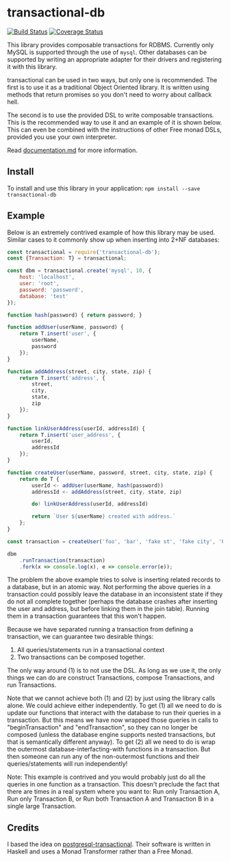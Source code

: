 # transactional-db
[![Build Status](https://travis-ci.org/joeldentici/transactional-db.png?branch=master)](https://travis-ci.org/joeldentici/transactional-db)
[![Coverage Status](https://coveralls.io/repos/github/joeldentici/transactional-db/badge.png?branch=master)](https://coveralls.io/github/joeldentici/transactional-db?branch=master)

This library provides composable transactions for RDBMS. Currently only MySQL is supported through the use of `mysql`. Other databases can be supported by writing an appropriate adapter for their drivers and registering it with this library.

transactional can be used in two ways, but only one is recommended. The first is to use it as a traditional Object Oriented library. It is written using methods that return promises so you don't need to worry about callback hell.

The second is to use the provided DSL to write composable transactions. This is the recommended way to use it and an example of it is shown below. This can even be combined with the instructions of other Free monad DSLs, provided you use your own interpreter.

Read [documentation.md](documentation.md) for more information.

## Install
To install and use this library in your application:
`npm install --save transactional-db`

## Example
Below is an extremely contrived example of how this library may be used. Similar cases to it commonly show up when inserting into 2+NF databases:

```js
const transactional = require('transactional-db');
const {Transaction: T} = transactional;

const dbm = transactional.create('mysql', 10, {
	host: 'localhost',
	user: 'root',
	password: 'password',
	database: 'test'
});

function hash(password) { return password; }

function addUser(userName, password) {
	return T.insert('user', {
		userName,
		password
	});
}

function addAddress(street, city, state, zip) {
	return T.insert('address', {
		street,
		city,
		state,
		zip
	});
}

function linkUserAddress(userId, addressId) {
	return T.insert('user_address', {
		userId,
		addressId
	});
}

function createUser(userName, password, street, city, state, zip) {
	return do T {
		userId <- addUser(userName, hash(password))
		addressId <- addAddress(street, city, state, zip)

		do! linkUserAddress(userId, addressId)

		return `User ${userName} created with address.`
	};
}

const transaction = createUser('foo', 'bar', 'fake st', 'fake city', 'FS', 00000);

dbm
	.runTransaction(transaction)
	.fork(x => console.log(x), e => console.error(e));

```

The problem the above example tries to solve is inserting related records to a database, but in an atomic way. Not performing the above queries in a transaction could possibly leave the database in an inconsistent state if they do not all complete together (perhaps the database crashes after inserting the user and address, but before linking them in the join table). Running them in a transaction guarantees that this won't happen.

Because we have separated running a transaction from defining a transaction, we can guarantee two desirable things:

1. All queries/statements run in a transactional context
2. Two transactions can be composed together.

The only way around (1) is to not use the DSL. As long as we use it, the only things we can do are construct Transactions, compose Transactions, and run Transactions.

Note that we cannot achieve both (1) and (2) by just using the library calls alone. We could achieve either independently. To get (1) all we need to do is update our functions that interact with the database to run their queries in a transaction. But this means we have now wrapped those queries in calls to "beginTransaction" and "endTransaction", so they can no longer be composed (unless the database engine supports nested transactions, but that is semantically different anyway). To get (2) all we need to do is wrap the outermost database-interfacting-with functions in a transaction. But then someone can run any of the non-outermost functions and their queries/statements will run independently!

Note: This example is contrived and you would probably just do all the queries in one function as a transaction. This doesn't preclude the fact that there are times in a real system where you want to: Run only Transaction A, Run only Transaction B, or Run both Transaction A and Transaction B in a single large Transaction.

## Credits
I based the idea on [postgresql-transactional](https://github.com/helium/postgresql-transactional). Their software is written in Haskell and uses a Monad Transformer rather than a Free Monad.
